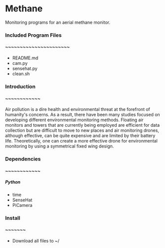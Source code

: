 # Methane
Monitoring programs for an aerial methane monitor.  
  
### Included Program Files  
#### ~~~~~~~~~~~~~~~~~~~~~~  
* README.md  
* cam.py  
* sensehat.py  
* clean.sh  
### Introduction
#### ~~~~~~~~~~~~

Air pollution is a dire health and environmental threat at the forefront of humanity's concerns. As a result, there have been many studies focused on developing different environmental monitoring methods. Floating air monitors and towers that are currently being employed are efficient for data collection but are difficult to move to new places and air monitoring drones, although effective, can be quite expensive and are limited by their battery life. Theoretically, one can create a more effective drone for environmental monitoring by using a symmetrical fixed wing design. 

### Dependencies 
#### ~~~~~~~~~~~~
##### Python
* time
* SenseHat
* PiCamera

### Install
#### ~~~~~~~
* Download all files to ~/
